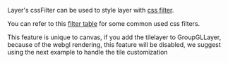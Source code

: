 Layer's cssFilter can be used to style layer with [css filter](https://developer.mozilla.org/en-US/docs/Web/API/CanvasRenderingContext2D/filter).

You can refer to this [filter table](https://github.com/maptalks/maptalks.js/wiki/css-filter) for some common used css filters.  

This feature is unique to canvas, if you add the tilelayer to GroupGLLayer, because of the webgl rendering, this feature will be disabled, we suggest using the next example to handle the tile customization
